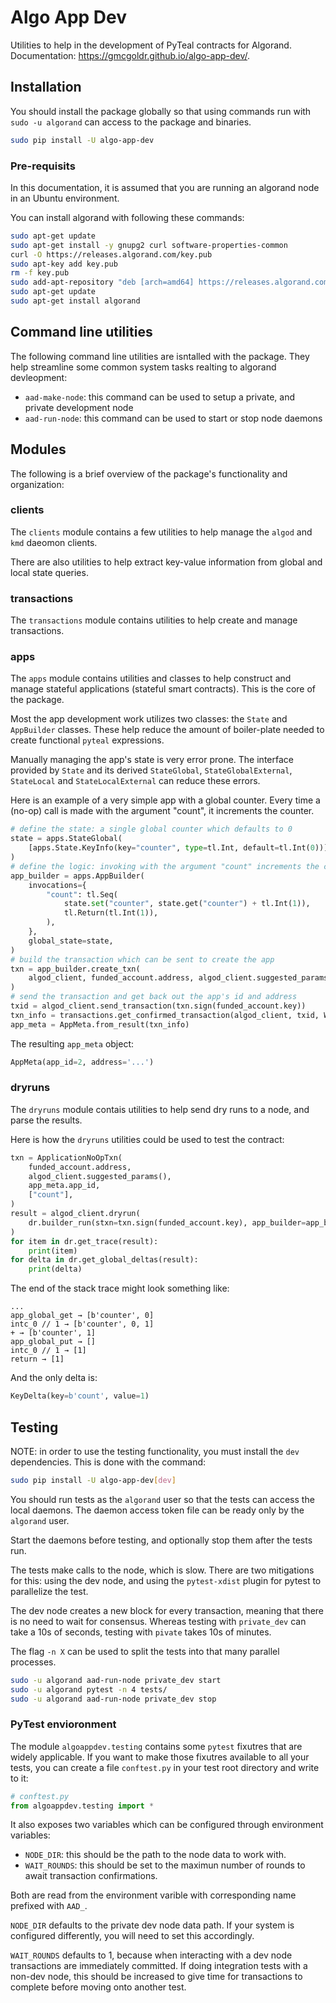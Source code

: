 # Algo App Dev

Utilities to help in the development of PyTeal contracts for Algorand.
Documentation: <https://gmcgoldr.github.io/algo-app-dev/>.

## Installation

You should install the package globally so that using commands run with `sudo -u algorand` can access to the package and binaries.

```bash
sudo pip install -U algo-app-dev
```

### Pre-requisits

In this documentation, it is assumed that you are running an algorand node in an Ubuntu environment.

You can install algorand with following these commands:

```bash
sudo apt-get update
sudo apt-get install -y gnupg2 curl software-properties-common
curl -O https://releases.algorand.com/key.pub
sudo apt-key add key.pub
rm -f key.pub
sudo add-apt-repository "deb [arch=amd64] https://releases.algorand.com/deb/ stable main"
sudo apt-get update
sudo apt-get install algorand
```

## Command line utilities

The following command line utilities are isntalled with the package.
They help streamline some common system tasks realting to algorand devleopment:

- `aad-make-node`: this command can be used to setup a private, and private development node
- `aad-run-node`: this command can be used to start or stop node daemons

## Modules

The following is a brief overview of the package's functionality and organization:

### clients

The `clients` module contains a few utilities to help manage the `algod` and `kmd` daeomon clients.

There are also utilities to help extract key-value information from global and local state queries.

### transactions

The `transactions` module contains utilities to help create and manage transactions.

### apps

The `apps` module contains utilities and classes to help construct and manage stateful applications (stateful smart contracts).
This is the core of the package.

Most the app development work utilizes two classes: the `State` and `AppBuilder` classes.
These help reduce the amount of boiler-plate needed to create functional `pyteal` expressions.

Manually managing the app's state is very error prone.
The interface provided by `State` and its derived `StateGlobal`, `StateGlobalExternal`, `StateLocal` and `StateLocalExternal` can reduce these errors.

Here is an example of a very simple app with a global counter.
Every time a (no-op) call is made with the argument "count", it increments the counter.

```python
# define the state: a single global counter which defaults to 0
state = apps.StateGlobal(
    [apps.State.KeyInfo(key="counter", type=tl.Int, default=tl.Int(0))]
)
# define the logic: invoking with the argument "count" increments the counter
app_builder = apps.AppBuilder(
    invocations={
        "count": tl.Seq(
            state.set("counter", state.get("counter") + tl.Int(1)),
            tl.Return(tl.Int(1)),
        ),
    },
    global_state=state,
)
# build the transaction which can be sent to create the app
txn = app_builder.create_txn(
    algod_client, funded_account.address, algod_client.suggested_params()
)
# send the transaction and get back out the app's id and address
txid = algod_client.send_transaction(txn.sign(funded_account.key))
txn_info = transactions.get_confirmed_transaction(algod_client, txid, WAIT_ROUNDS)
app_meta = AppMeta.from_result(txn_info)
```

The resulting `app_meta` object:

```python
AppMeta(app_id=2, address='...')
```

### dryruns

The `dryruns` module contais utilities to help send dry runs to a node,
and parse the results.

Here is how the `dryruns` utilities could be used to test the contract:

```python
txn = ApplicationNoOpTxn(
    funded_account.address,
    algod_client.suggested_params(),
    app_meta.app_id,
    ["count"],
)
result = algod_client.dryrun(
    dr.builder_run(stxn=txn.sign(funded_account.key), app_builder=app_builder)
)
for item in dr.get_trace(result):
    print(item)
for delta in dr.get_global_deltas(result):
    print(delta)
```

The end of the stack trace might look something like:

```
...
app_global_get → [b'counter', 0]
intc_0 // 1 → [b'counter', 0, 1]
+ → [b'counter', 1]
app_global_put → []
intc_0 // 1 → [1]
return → [1]
```

And the only delta is:

```python
KeyDelta(key=b'count', value=1)
```

## Testing

NOTE: in order to use the testing functionality, you must install the `dev` dependencies.
This is done with the command:

```bash
sudo pip install -U algo-app-dev[dev]
```

You should run tests as the `algorand` user so that the tests can access the local daemons.
The daemon access token file can be ready only by the `algorand` user.

Start the daemons before testing, and optionally stop them after the tests run.

The tests make calls to the node, which is slow. There are two mitigations for this:
using the dev node, and using the `pytest-xdist` plugin for pytest to parallelize the test.

The dev node creates a new block for every transaction, meaning that there is no need to wait for consensus.
Whereas testing with `private_dev` can take a 10s of seconds,
testing with `pivate` takes 10s of minutes.

The flag `-n X` can be used to split the tests into that many parallel processes.

```bash
sudo -u algorand aad-run-node private_dev start
sudo -u algorand pytest -n 4 tests/
sudo -u algorand aad-run-node private_dev stop
```

### PyTest envioronment

The module `algoappdev.testing` contains some `pytest` fixutres that are widely applicable.
If you want to make those fixutres available to all your tests,
you can create a file `conftest.py` in your test root directory and write to it:

```python
# conftest.py
from algoappdev.testing import *
```

It also exposes two variables which can be configured through environment variables:

- `NODE_DIR`: this should be the path to the node data to work with.
- `WAIT_ROUNDS`: this should be set to the maximun number of rounds to await transaction confirmations.

Both are read from the environment varible with corresponding name prefixed with `AAD_`.

`NODE_DIR` defaults to the private dev node data path.
If your system is configured differently, you will need to set this accordingly.

`WAIT_ROUNDS` defaults to 1, because when interacting with a dev node transactions are immediately committed.
If doing integration tests with a non-dev node,
this should be increased to give time for transactions to complete before moving onto another test.
